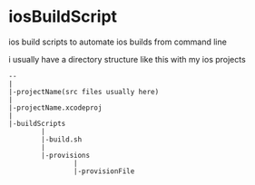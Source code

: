 iosBuildScript
==============

ios build scripts to automate ios builds from command line

i usually have a directory structure like this with my ios projects


	--
	|
	|-projectName(src files usually here)
 	|
 	|-projectName.xcodeproj
 	|
 	|-buildScripts
         	|
         	|-build.sh
         	|
         	|-provisions
                 	|
                 	|-provisionFile
 				
 				
